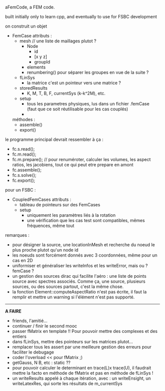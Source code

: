 aFemCode, a FEM code. 

built initially only to learn cpp, and eventually to use for FSBC development 


on construit un objet
* FemCase
	attributs : 
	* mesh // une liste de maillages plutot ? 
		* Node
			* id
			* [x y z] 
			* groupId 
		* elements 
		* renumbering() pour séparer les groupes en vue de la suite ? 
	* fLinSys
		* la matrice c'est un pointeur vers une matrice ?
	* storedResults
		* K, M, T, B, F, currentSys (k-k^2M), etc.
	* setup
		* tous les parametres physiques, lus dans un fichier .femCase (faut que ce soit réutilisable pour les cas couplés) 
		* 
	méthodes : 
	* assemble() 
	* export()

le programme principal devrait ressembler à ça : 

* fc.s.read();
* fc.m.read();
* fc.m.prepare(); // pour renuméroter, calculer les volumes, les aspect ratios, les jacobiens, tout ce qui peut etre prepare en amont 
* fc.assemble();
* fc.s.solve();
* fc.export();

pour un FSBC : 

* CoupledFemCases
	attributs : 
	* tableau de pointeurs sur des FemCases
	* setup 
		* uniquement les paramètres liés à la rotation
		* une vérification que les cas test sont compatibles, mêmes fréquences, même tout 




remarques : 
* pour désigner la source, une locationInMesh et recherche du noeud le plus proche plutot qu'un node id
* les noeuds sont forcément donnés avec 3 coordonnées, même pour un cas en 2D 
* uniformiser et généraliser les writeInfos et les writeError, mais ou ? femCase ? 
* un gestion des sources dirac qui facilite l'aéro : une liste de points source avec spectres associés. Comme ça, une source, plusieurs sources, ou des sources partout, c'est la même chose. 
* la fonction Element::computeAspectRatio n'est pas écrite, il faut la remplir et mettre un warning si l'élément n'est pas supporté.




----------------------
**A FAIRE**

* friends, l'amitié...
* continuer / finir le second mooc 
* passer fMatrix en template <typename T> !! Pour pouvoir mettre des complexes et des entiers  
* dans fLinSys, mettre des pointeurs sur les matrices plutot... 
* remplacer tous les assert par une meilleure gestion des erreurs pour faciliter le debugage 
* coder l'overload << pour fMatrix ;) 
* getGauss, N B, etc : static ?? 
* pour pouvoir calculer le determinant en trace(L)x trace(U), il faudrait mettre la facto en méthode de fMatrix et pas en méthode de fLinSys ! 
* un writeResults appelé à chaque itération, avec : un writeEnsight, un writeLatexRes, qui sorte les résultats de m_currentSys
